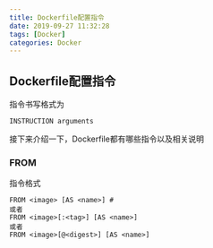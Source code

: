 ```yaml
---
title: Dockerfile配置指令
date: 2019-09-27 11:32:28
tags: [Docker]
categories: Docker
---
```


## Dockerfile配置指令

指令书写格式为

`INSTRUCTION arguments`

接下来介绍一下，Dockerfile都有哪些指令以及相关说明

### FROM



指令格式

```
FROM <image> [AS <name>] #
或者 
FROM <image>[:<tag>] [AS <name>]
或者
FROM <image>[@<digest>] [AS <name>]
```

